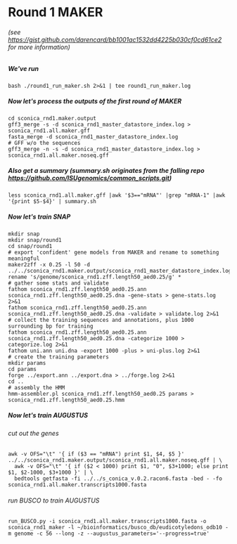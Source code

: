# Round 1 MAKER
###### (see https://gist.github.com/darencard/bb1001ac1532dd4225b030cf0cd61ce2 for more information)

##### We've run
`bash ./round1_run_maker.sh 2>&1 | tee round1_run_maker.log`

##### Now let's process the outputs of the first round of MAKER
```
cd sconica_rnd1.maker.output
gff3_merge -s -d sconica_rnd1_master_datastore_index.log > sconica_rnd1.all.maker.gff
fasta_merge -d sconica_rnd1_master_datastore_index.log
# GFF w/o the sequences
gff3_merge -n -s -d sconica_rnd1_master_datastore_index.log > sconica_rnd1.all.maker.noseq.gff
```
##### Also get a summary (summary.sh originates from the falling repo https://github.com/ISUgenomics/common_scripts.git)
`less sconica_rnd1.all.maker.gff |awk '$3=="mRNA"' |grep "mRNA-1" |awk '{print $5-$4}' | summary.sh`


##### Now let's train SNAP
```
mkdir snap
mkdir snap/round1
cd snap/round1
# export 'confident' gene models from MAKER and rename to something meaningful
maker2zff -x 0.25 -l 50 -d ../../sconica_rnd1.maker.output/sconica_rnd1_master_datastore_index.log
rename 's/genome/sconica_rnd1.zff.length50_aed0.25/g' *
# gather some stats and validate
fathom sconica_rnd1.zff.length50_aed0.25.ann sconica_rnd1.zff.length50_aed0.25.dna -gene-stats > gene-stats.log 2>&1
fathom sconica_rnd1.zff.length50_aed0.25.ann sconica_rnd1.zff.length50_aed0.25.dna -validate > validate.log 2>&1
# collect the training sequences and annotations, plus 1000 surrounding bp for training
fathom sconica_rnd1.zff.length50_aed0.25.ann sconica_rnd1.zff.length50_aed0.25.dna -categorize 1000 > categorize.log 2>&1
fathom uni.ann uni.dna -export 1000 -plus > uni-plus.log 2>&1
# create the training parameters
mkdir params
cd params
forge ../export.ann ../export.dna > ../forge.log 2>&1
cd ..
# assembly the HMM
hmm-assembler.pl sconica_rnd1.zff.length50_aed0.25 params > sconica_rnd1.zff.length50_aed0.25.hmm
```

##### Now let's train AUGUSTUS
###### cut out the genes 
```
awk -v OFS="\t" '{ if ($3 == "mRNA") print $1, $4, $5 }' ../../sconica_rnd1.maker.output/sconica_rnd1.all.maker.noseq.gff | \
  awk -v OFS="\t" '{ if ($2 < 1000) print $1, "0", $3+1000; else print $1, $2-1000, $3+1000 }' | \
  bedtools getfasta -fi ../../s_conica_v.0.2.racon6.fasta -bed - -fo sconica_rnd1.all.maker.transcripts1000.fasta
```
###### run BUSCO to train AUGUSTUS
`run_BUSCO.py -i sconica_rnd1.all.maker.transcripts1000.fasta -o sconica_rnd1_maker -l ~/bioinformatics/busco_db/eudicotyledons_odb10 -m genome -c 56 --long -z --augustus_parameters='--progress=true'`



